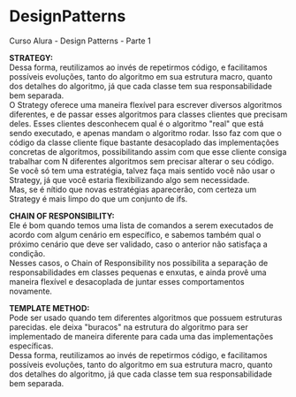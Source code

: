 # DesignPatterns
Curso Alura - Design Patterns - Parte 1

<b>STRATEGY:</b></br>Dessa forma, reutilizamos ao invés de repetirmos código, e facilitamos possíveis evoluções, tanto do algoritmo em sua estrutura macro, quanto dos detalhes do algoritmo, já que cada classe tem sua responsabilidade bem separada.<br>O Strategy oferece uma maneira flexível para escrever diversos algoritmos diferentes, e de passar esses algoritmos para classes clientes que precisam deles. Esses clientes desconhecem qual é o algoritmo "real" que está sendo executado, e apenas mandam o algoritmo rodar. Isso faz com que o código da classe cliente fique bastante desacoplado das implementações concretas de algoritmos, possibilitando assim com que esse cliente consiga trabalhar com N diferentes algoritmos sem precisar alterar o seu código.<br>Se você só tem uma estratégia, talvez faça mais sentido você não usar o Strategy, já que você estaria flexibilizando algo sem necessidade.<br>Mas, se é nítido que novas estratégias aparecerão, com certeza um Strategy é mais limpo do que um conjunto de ifs.

<b>CHAIN OF RESPONSIBILITY:</b></br>
Ele é bom quando temos uma lista de comandos a serem executados de acordo com algum cenário em específico, e sabemos também qual o próximo cenário que deve ser validado, caso o anterior não satisfaça a condição.<br>Nesses casos, o Chain of Responsibility nos possibilita a separação de responsabilidades em classes pequenas e enxutas, e ainda provê uma maneira flexível e desacoplada de juntar esses comportamentos novamente.

<b>TEMPLATE METHOD:</b></br>Pode ser usado quando tem diferentes algoritmos que possuem estruturas parecidas. ele deixa "buracos" na estrutura do algoritmo para ser implementado de maneira diferente para cada uma das implementações específicas.<br>Dessa forma, reutilizamos ao invés de repetirmos código, e facilitamos possíveis evoluções, tanto do algoritmo em sua estrutura macro, quanto dos detalhes do algoritmo, já que cada classe tem sua responsabilidade bem separada.
